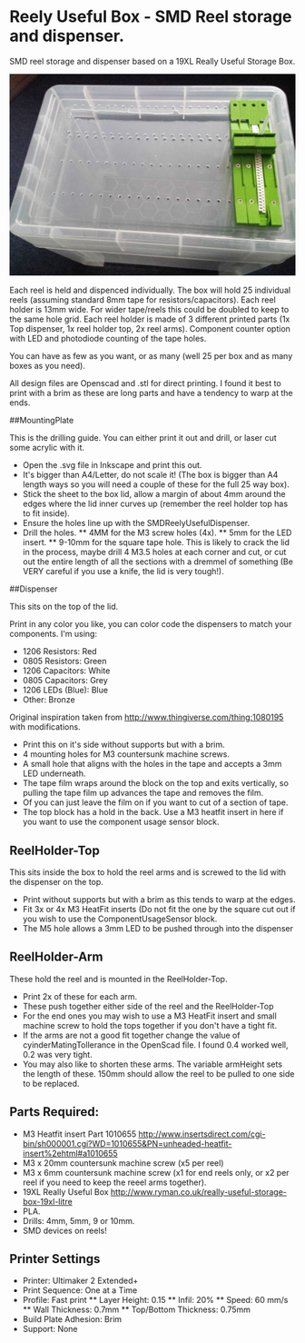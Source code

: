 Reely Useful Box - SMD Reel storage and dispenser.
==================================================

SMD reel storage and dispenser based on a 19XL Really Useful Storage Box.

![Part build dispenser](/Images/DispenserX4.jpg)

Each reel is held and dispenced individually.
The box will hold 25 individual reels (assuming standard 8mm tape for resistors/capacitors).
Each reel holder is 13mm wide. For wider tape/reels this could be doubled to keep to the same hole grid.
Each reel holder is made of 3 different printed parts (1x Top dispenser, 1x reel holder top, 2x reel arms).
Component counter option with LED and photodiode counting of the tape holes.

You can have as few as you want, or as many (well 25 per box and as many boxes as you need).

All design files are Openscad and .stl for direct printing. I found it best to print with a brim as these are long parts and have a tendency to warp at the ends.

##MountingPlate

This is the drilling guide. You can either print it out and drill, or laser cut some acrylic with it.

* Open the .svg file in Inkscape and print this out. 
* It's bigger than A4/Letter, do not scale it! (The box is bigger than A4 length ways so you will need a couple of these for the full 25 way box).
* Stick the sheet to the box lid, allow a margin of about 4mm around the edges where the lid inner curves up (remember the reel holder top has to fit inside).
* Ensure the holes line up with the SMDReelyUsefulDispenser.
* Drill the holes. 
** 4MM for the M3 screw holes (4x).
** 5mm for the LED insert.
** 9-10mm for the square tape hole. This is likely to crack the lid in the process, maybe drill 4 M3.5 holes at each corner and cut, or cut out the entire length of all the sections with a dremmel of something  (Be VERY careful if you use a knife, the lid is very tough!).

##Dispenser

This sits on the top of the lid. 

Print in any color you like, you can color code the dispensers to match your components. I'm using:

* 1206 Resistors: Red
* 0805 Resistors: Green
* 1206 Capacitors: White
* 0805 Capacitors: Grey
* 1206 LEDs (Blue): Blue
* Other: Bronze

Original inspiration taken from http://www.thingiverse.com/thing:1080195 with modifications.

* Print this on it's side without supports but with a brim.
* 4 mounting holes for M3 countersunk machine screws.
* A small hole that aligns with the holes in the tape and accepts a 3mm LED underneath.
* The tape film wraps around the block on the top and exits vertically, so pulling the tape film up advances the tape and removes the film.
* Of you can just leave the film on if you want to cut of a section of tape.
* The top block has a hold in the back. Use a M3 heatfit   insert in here if you want to use the component usage sensor block.

## ReelHolder-Top

This sits inside the box to hold the reel arms and is screwed to the lid with the dispenser on the top.

* Print without supports but with a brim as this tends to warp at the edges.
* Fit 3x or 4x M3 HeatFit inserts (Do not fit the one by the square cut out if you wish to use the ComponentUsageSensor block.
* The M5 hole allows a 3mm LED to be pushed through into the dispenser 


## ReelHolder-Arm

These hold the reel and is mounted in the ReelHolder-Top.

* Print 2x of these for each arm.
* These push together either side of the reel and the ReelHolder-Top
* For the end ones you may wish to use a M3 HeatFit insert and small machine screw to hold the tops together if you don't have a tight fit.
* If the arms are not a good fit together change the value of cyinderMatingTollerance in the OpenScad file. I found 0.4 worked well, 0.2 was very tight.
* You may also like to shorten these arms. The variable armHeight sets the length of these. 150mm should allow the reel to be pulled to one side to be replaced.


## Parts Required:

* M3 Heatfit insert Part 1010655 http://www.insertsdirect.com/cgi-bin/sh000001.cgi?WD=1010655&PN=unheaded-heatfit-insert%2ehtml#a1010655
* M3 x 20mm countersunk machine screw (x5 per reel)
* M3 x 6mm countersunk machine screw (x1 for end reels only, or x2 per reel if you need to keep the reeel arms together).
* 19XL Really Useful Box http://www.ryman.co.uk/really-useful-storage-box-19xl-litre
* PLA.
* Drills: 4mm, 5mm, 9 or 10mm.
* SMD devices on reels!

## Printer Settings

* Printer: Ultimaker 2 Extended+
* Print Sequence: One at a Time
* Profile: Fast print
** Layer Height: 0.15
** Infil: 20%
** Speed: 60 mm/s
** Wall Thickness: 0.7mm
** Top/Bottom Thickness: 0.75mm
* Build Plate Adhesion: Brim
* Support: None
